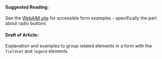 #### Suggested Reading:
<!-- Please add any articles you think might be helpful to read before writing the article -->
See the [WebAIM site](http://webaim.org/techniques/forms/controls) for accessible form examples - specifically the part about radio buttons
#### Draft of Article:
<!-- Please add your working draft below in GitHub-flavored Markdown -->
Explanation and examples to group related elements in a form with the `fieldset` and `legend` elements